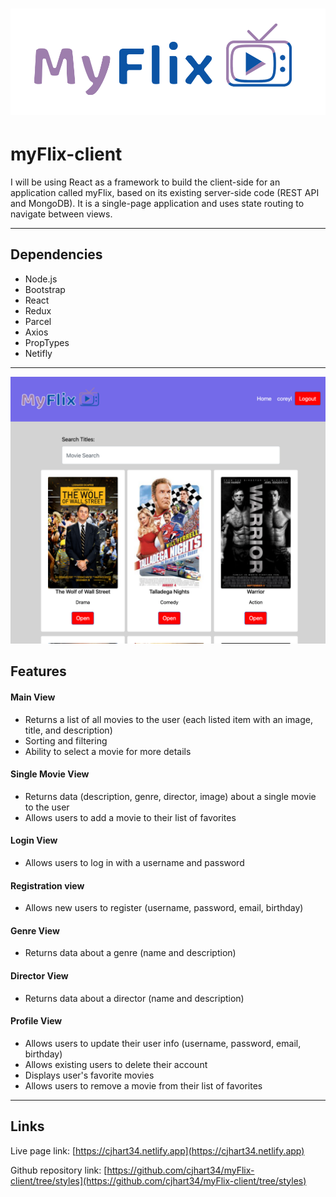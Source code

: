 #  <img src=./src/components/navbar/images/myflix.png width=600>
# myFlix-client
 I will be using React as a framework to build the client-side for an application called myFlix, based on its existing server-side code (REST API and MongoDB). It is a single-page application and uses state routing to navigate between views.

---

## Dependencies
- Node.js
- Bootstrap
- React
- Redux
- Parcel
- Axios
- PropTypes
- Netifly

---

<img src=./img/myflix2.png>

## Features

#### Main View
* Returns a list of all movies to the user (each listed item with an image, title, and description)
* Sorting and filtering
* Ability to select a movie for more details

#### Single Movie View
* Returns data (description, genre, director, image) about a single movie to the user
* Allows users to add a movie to their list of favorites

#### Login View
* Allows users to log in with a username and password

#### Registration view
* Allows new users to register (username, password, email, birthday)

#### Genre View
* Returns data about a genre (name and description)

#### Director View
* Returns data about a director (name and description)

#### Profile View
* Allows users to update their user info (username, password, email, birthday)
* Allows existing users to delete their account
* Displays user's favorite movies
* Allows users to remove a movie from their list of favorites

---

## Links
Live page link: [https://cjhart34.netlify.app](https://cjhart34.netlify.app)

Github repository link: [https://github.com/cjhart34/myFlix-client/tree/styles](https://github.com/cjhart34/myFlix-client/tree/styles)